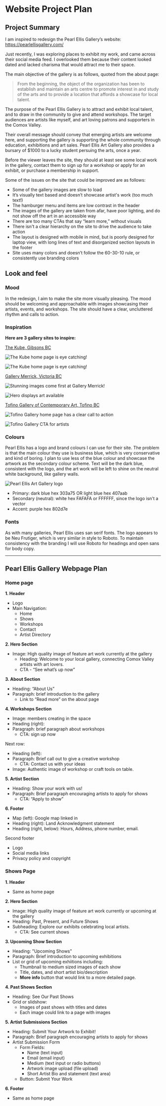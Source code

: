 # Website Project Plan

## Project Summary

I am inspired to redesign the Pearl Ellis Gallery’s website: https://pearlellisgallery.com/

Just recently, I was exploring places to exhibit my work, and came across their social media feed. I overlooked them because their content looked dated and lacked charisma that would attract me to their space.

The main objective of the gallery is as follows, quoted from the about page:

> From the beginning, the object of the organization has been to establish and maintain an arts centre to promote interest in and study of the arts and to provide a location that affords a showcase for local talent.

The purpose of the Pearl Ellis Gallery is to attract and exhibit local talent, and to draw in the community to give and attend workshops. The target audiences are artists like myself, and art loving patrons and supporters in the Comox Valley.

Their overall message should convey that emerging artists are welcome here, and supporting the gallery is supporting the whole community through education, exhibitions and art sales. Pearl Ellis Art Gallery also provides a bursary of $1000 to a lucky student persuing the arts, once a year.

Before the viewer leaves the site, they should at least see some local work in the gallery, contact them to sign up for a workshop or apply for an exhibit, or purchase a membership in support.

Some of the issues on the site that could be improved are as follows:

- Some of the gallery images are slow to load
- It’s visually text based and doesn’t showcase artist's work (too much text!)
- The hamburger menu and items are low contrast in the header
- The images of the gallery are taken from afar, have poor lighting, and do not show off the art in an accessible way
- There are too many CTAs that say “learn more,” without visuals
- There isn't a clear hierarchy on the site to drive the audience to take action
- The layout is designed with mobile in mind, but is poorly designed for laptop view, with long lines of text and disorganized section layouts in the footer
- Site uses many colors and doesn’t follow the 60-30-10 rule, or consistently use branding colors

## Look and feel

### Mood

In the redesign, I aim to make the site more visually pleasing. The mood should be welcoming and approachable with images showcasing their artists, events, and workshops. The site should have a clear, uncluttered rhythm and calls to action.

### Inspiration

**Here are 3 gallery sites to inspire:**

[The Kube, Gibsons BC](https://thekube.ca/ "The Kube gallery home page")

![The Kube home page is eye catching!](images/kube1.jpg "The Kube home page")

![The Kube home page is eye catching!](images/kube2.jpg "The Kube home page")

[Gallery Merrick, Victoria BC](https://www.gallerymerrick.com/ "Gallery Merrick home page")

![Stunning images come first at Gallery Merrick!](images/merrick1.jpg "Gallery Merrick home page")

![Hero displays art available](images/merrick2.jpg "Gallery Merrick home page")

[Tofino Gallery of Contemporary Art, Tofino BC](https://tofinogalleryofcontemporaryart.com/ "Tofino Gallery home page")

![Tofino Gallery home page has a clear call to action](images/tofino1.jpg "Tofino Gallery home page")

![Tofino Gallery CTA for artists](images/tofino2.jpg "Tofino Gallery home page")

### Colours

Pearl Ellis has a logo and brand colours I can use for their site. The problem is that the main colour they use is business blue, which is very conservative and kind of boring. I plan to use less of the blue colour and showcase the artwork as the secondary colour scheme. Text will be the dark blue, consistent with the logo, and the art work will be left to shine on the neutral white background, like gallery walls.

![Pearl Ellis Art Gallery logo](images/pearl-ellis-logo.jpg "Pearl Ellis Logo")

- Primary: dark blue hex 303a75 OR light blue hex 407aab
- Secondary (neutral): white hex FAFAFA or FFFFFF, since the logo isn't a vector
- Accent: purple hex 802d7e

### Fonts

As with many galleries, Pearl Ellis uses san serif fonts. The logo appears to be Neu Frutiger, which is very similar in style to Roboto. To maintain consistency with the branding I will use Roboto for headings and open sans for body copy.

---

## Pearl Ellis Gallery Webpage Plan

### Home page

**1. Header**

- Logo
- Main Navigation:
  - Home
  - Shows
  - Workshops
  - Contact
  - Artist Directory

**2. Hero Section**

- Image: High quality image of feature art work currently at the gallery
  - Heading: Welcome to your local gallery, connecting Comox Valley artists with art lovers.
  - CTA - “See what’s up now”

**3. About Section**

- Heading: “About Us”
- Paragraph: brief introduction to the gallery
  - Link to “Read more” on the about page

**4. Workshops Section**

- Image: members creating in the space
- Heading (right):
- Paragraph: brief paragraph about workshops
  - CTA: sign up now

Next row:

- Heading (left):
- Paragraph: Brief call out to give a creative workshop
  - CTA: Contact us with your ideas
- Image: Authentic image of workshop or craft tools on table.

**5. Artist Section**

- Heading: Show your work with us!
- Paragraph: Brief paragraph encouraging artists to apply for shows
  - CTA: “Apply to show”

**6. Footer**

- Map (left): Google map linked in
- Heading (right): Land Acknowledgment statement
- Heading (right, below): Hours, Address, phone number, email.

Second footer

- Logo
- Social media links
- Privacy policy and copyright

### Shows Page

**1. Header**

- Same as home page

**2. Hero Section**

- Image: High quality image of feature art work currently or upcoming at the gallery
- Heading: Past, Present, and Future Shows
- Subheading: Explore our exhibits celebrating local artists.
  - CTA: See current shows

**3. Upcoming Show Section**

- Heading: "Upcoming Shows"
- Paragraph: Brief introduction to upcoming exhibitions
- List or grid of upcoming exhiitions including:
  - Thumbnail to medium sized images of each show
  - Title, dates, and short artist bio/description
  - **More info** button that would link to a more detailed page.

**4. Past Shows Section**

- Heading: See Our Past Shows
- Grid or slidshow:
  - Images of past shows with titles and dates
  - Each image could link to a page with images

**5. Artist Submissions Section**

- Heading: Submit Your Artwork to Exhibit!
- Paragraph: Brief paragraph encouraging artists to apply for shows
- Artist Submission Form
  - Form Fields:
    - Name (text input)
    - Email (email input)
    - Medium (text input or radio buttons)
    - Artwork image upload (file upload)
    - Short Artist Bio and statement (text area)
  - Button: Submit Your Work

**6. Footer**

- Same as home page
